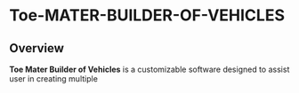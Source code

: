 # Toe-MATER-BUILDER-OF-VEHICLES

## Overview
**Toe Mater Builder of Vehicles** is a customizable software designed to assist user in creating multiple

